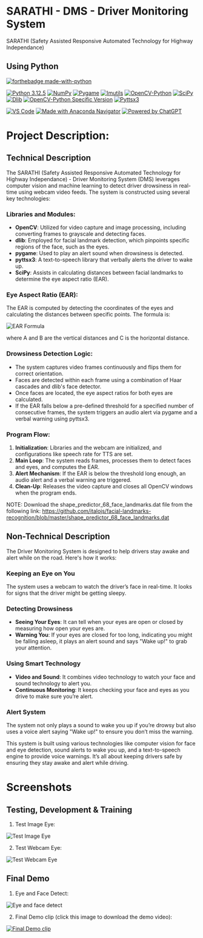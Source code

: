 # SARATHI - DMS - Driver Monitoring System 
SARATHI (Safety Assisted Responsive Automated Technology for Highway Independance)
## Using Python

[![forthebadge made-with-python](http://ForTheBadge.com/images/badges/made-with-python.svg)](https://www.python.org/)                 

[![Python 3.12.5](https://img.shields.io/badge/python-3.12.5-blue.svg)](https://www.python.org/downloads/release/python-3125/) 
[![NumPy](https://img.shields.io/badge/numpy-1.26.1-blue)](https://pypi.org/project/numpy/)
[![Pygame](https://img.shields.io/badge/pygame-2.5.2-blue)](https://pypi.org/project/pygame/)
[![Imutils](https://img.shields.io/badge/imutils-0.5.1-blue)](https://pypi.org/project/imutils/)
[![OpenCV-Python](https://img.shields.io/badge/opencv--python-latest-blue)](https://pypi.org/project/opencv-python/)
[![SciPy](https://img.shields.io/badge/scipy-1.11.3-blue)](https://pypi.org/project/scipy/)
[![Dlib](https://img.shields.io/badge/dlib-19.24.2-blue)](https://pypi.org/project/dlib/)
[![OpenCV-Python Specific Version](https://img.shields.io/badge/opencv--python-4.8.1.78-blue)](https://pypi.org/project/opencv-python/4.8.1.78/)
[![Pyttsx3](https://img.shields.io/badge/pyttsx3-2.90-blue)](https://pypi.org/project/pyttsx3/)

[![VS Code](https://img.shields.io/badge/Made%20with-VS%20Code-0078d7.svg?logo=visual-studio-code&logoColor=white)](https://code.visualstudio.com/)
[![Made with Anaconda Navigator](https://img.shields.io/badge/Made%20with-Anaconda%20Navigator-green.svg)](https://docs.anaconda.com/anaconda/navigator/)
[![Powered by ChatGPT](https://img.shields.io/badge/Powered_by-ChatGPT-00A884.svg)](https://openai.com/chatgpt)


# Project Description:

## Technical Description

The SARATHI (Safety Assisted Responsive Automated Technology for Highway Independance) - Driver Monitoring System (DMS) leverages computer vision and machine learning to detect driver drowsiness in real-time using webcam video feeds. The system is constructed using several key technologies:

### Libraries and Modules:
- **OpenCV**: Utilized for video capture and image processing, including converting frames to grayscale and detecting faces.
- **dlib**: Employed for facial landmark detection, which pinpoints specific regions of the face, such as the eyes.
- **pygame**: Used to play an alert sound when drowsiness is detected.
- **pyttsx3**: A text-to-speech library that verbally alerts the driver to wake up.
- **SciPy**: Assists in calculating distances between facial landmarks to determine the eye aspect ratio (EAR).

### Eye Aspect Ratio (EAR):
The EAR is computed by detecting the coordinates of the eyes and calculating the distances between specific points. The formula is:

![EAR Formula](https://github.com/JayanthSD2003/DMS_SARATHI_-Driver-Monitoring_System-/blob/443c73525ccf421f63bfc9504dc062efe8ef1efd/EAR%20Formula.png)

where A and B are the vertical distances and C is the horizontal distance.

### Drowsiness Detection Logic:
- The system captures video frames continuously and flips them for correct orientation.
- Faces are detected within each frame using a combination of Haar cascades and dlib's face detector.
- Once faces are located, the eye aspect ratios for both eyes are calculated.
- If the EAR falls below a pre-defined threshold for a specified number of consecutive frames, the system triggers an audio alert via pygame and a verbal warning using pyttsx3.

### Program Flow:
1. **Initialization**: Libraries and the webcam are initialized, and configurations like speech rate for TTS are set.
2. **Main Loop**: The system reads frames, processes them to detect faces and eyes, and computes the EAR.
3. **Alert Mechanism**: If the EAR is below the threshold long enough, an audio alert and a verbal warning are triggered.
4. **Clean-Up**: Releases the video capture and closes all OpenCV windows when the program ends.

NOTE: Download the shape_predictor_68_face_landmarks.dat file from the following link:
  https://github.com/italojs/facial-landmarks-recognition/blob/master/shape_predictor_68_face_landmarks.dat

## Non-Technical Description

The Driver Monitoring System is designed to help drivers stay awake and alert while on the road. Here's how it works:

### Keeping an Eye on You
The system uses a webcam to watch the driver’s face in real-time. It looks for signs that the driver might be getting sleepy.

### Detecting Drowsiness
- **Seeing Your Eyes**: It can tell when your eyes are open or closed by measuring how open your eyes are.
- **Warning You**: If your eyes are closed for too long, indicating you might be falling asleep, it plays an alert sound and says "Wake up!" to grab your attention.

### Using Smart Technology
- **Video and Sound**: It combines video technology to watch your face and sound technology to alert you.
- **Continuous Monitoring**: It keeps checking your face and eyes as you drive to make sure you’re alert.

### Alert System
The system not only plays a sound to wake you up if you’re drowsy but also uses a voice alert saying "Wake up!" to ensure you don’t miss the warning.

This system is built using various technologies like computer vision for face and eye detection, sound alerts to wake you up, and a text-to-speech engine to provide voice warnings. It’s all about keeping drivers safe by ensuring they stay awake and alert while driving.

# Screenshots

## Testing, Development & Training

1. Test Image Eye:

  ![Test Image Eye](https://github.com/JayanthSD2003/DMS_SARATHI_-Driver-Monitoring_System-/blob/ee9de3bb8e5edd7062c137eb12d3c003dca2be68/Screenshots%20and%20Output%20Demo/Test%20image%20eye.png)

2. Test Webcam Eye:

  ![Test Webcam Eye](https://github.com/JayanthSD2003/DMS_SARATHI_-Driver-Monitoring_System-/blob/ee9de3bb8e5edd7062c137eb12d3c003dca2be68/Screenshots%20and%20Output%20Demo/Test%20webcam%20eye.png)

## Final Demo

1. Eye and Face Detect:

  ![Eye and face detect](https://github.com/JayanthSD2003/DMS_SARATHI_-Driver-Monitoring_System-/blob/ee9de3bb8e5edd7062c137eb12d3c003dca2be68/Screenshots%20and%20Output%20Demo/Eye%20and%20face%20detect.png)

2. Final Demo clip (click this image to download the demo video):

  [![Final Demo clip](https://github.com/JayanthSD2003/DMS_SARATHI_-Driver-Monitoring_System-/blob/097c3661322e480a4f9aeb3616dc5b57b15a362b/Screenshots%20and%20Output%20Demo/Eye%20and%20face%20detect.png)](https://github.com/JayanthSD2003/DMS_SARATHI_-Driver-Monitoring_System-/blob/097c3661322e480a4f9aeb3616dc5b57b15a362b/Screenshots%20and%20Output%20Demo/Screen%20Recording%202024-10-29%20180329.mp4)

